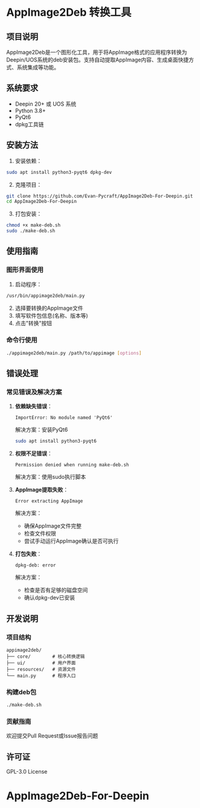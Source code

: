 # AppImage2Deb 转换工具

## 项目说明

AppImage2Deb是一个图形化工具，用于将AppImage格式的应用程序转换为Deepin/UOS系统的deb安装包。支持自动提取AppImage内容、生成桌面快捷方式、系统集成等功能。

## 系统要求

- Deepin 20+ 或 UOS 系统
- Python 3.8+
- PyQt6
- dpkg工具链

## 安装方法

1. 安装依赖：
```bash
sudo apt install python3-pyqt6 dpkg-dev
```

2. 克隆项目：
```bash
git clone https://github.com/Evan-Pycraft/AppImage2Deb-For-Deepin.git
cd AppImage2Deb-For-Deepin
```

3. 打包安装：
```bash
chmod +x make-deb.sh
sudo ./make-deb.sh
```

## 使用指南

### 图形界面使用
1. 启动程序：
```bash
/usr/bin/appimage2deb/main.py
```
2. 选择要转换的AppImage文件
3. 填写软件包信息(名称、版本等)
4. 点击"转换"按钮

### 命令行使用
```bash
./appimage2deb/main.py /path/to/appimage [options]
```

## 错误处理

### 常见错误及解决方案

1. **依赖缺失错误**：
   ```
   ImportError: No module named 'PyQt6'
   ```
   解决方案：安装PyQt6
   ```bash
   sudo apt install python3-pyqt6
   ```

2. **权限不足错误**：
   ```
   Permission denied when running make-deb.sh
   ```
   解决方案：使用sudo执行脚本

3. **AppImage提取失败**：
   ```
   Error extracting AppImage
   ```
   解决方案：
   - 确保AppImage文件完整
   - 检查文件权限
   - 尝试手动运行AppImage确认是否可执行

4. **打包失败**：
   ```
   dpkg-deb: error
   ```
   解决方案：
   - 检查是否有足够的磁盘空间
   - 确认dpkg-dev已安装

## 开发说明

### 项目结构
```
appimage2deb/
├── core/        # 核心转换逻辑
├── ui/          # 用户界面
├── resources/   # 资源文件
└── main.py      # 程序入口
```

### 构建deb包
```bash
./make-deb.sh
```

### 贡献指南
欢迎提交Pull Request或Issue报告问题

## 许可证
GPL-3.0 License
# AppImage2Deb-For-Deepin
